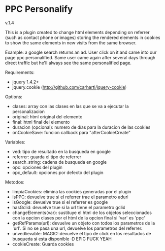 PPC Personalify
===============

v.1.4

This is a plugin created to change html elements depending on referrer (such as contact phone or images) storing the rendered elements in cookies to show the same elements in new visits from the same browser.

Example: a google search returns an ad. User click on it and came into our page ppc personalified. Same user came again after several days through direct traffic but he'll always see the same personalified page.

Requirements:
- jquery 1.4.2+
- jquery.cookie (http://github.com/carhartl/jquery-cookie)
	
Options:
- clases:				array con las clases en las que se va a ejecutar la personalizacion
- original:				html original del elemento
- final:				html final del elemento
- duracion (opcional):	numero de días para la duracion de las cookies
- onCookieSave:			funcion callback para "afterCookieCreate"

Variables:
- ved:					tipo de resultado en la busqueda en google
- referrer:				guarda el tipo de referrer
- search_string:		cadena de busqueda en google
- opc:					opciones del plugin
- opc_default:			opciones por defecto del plugin
	
Metodos:
- limpiaCookies:		elimina las cookies generadas por el plugin
- isPPC:				devuelve true si el referrer trae el parametro adurl
- isGoogle:				devuelve true si el referrer es google
- hasGclid:				devuelve true si la url tiene el parametro gclid
- changeElements(var):	sustituye el html de los objetos seleccionados con la opcion clases por el html de la opcion final si 'var' es 'ppc'
- getRefParams(url):	devuelve un objeto con todos los parametros de la 'url'. Si no se pasa una url, devuelve los parametros del referrer.
- unvedlievable:		MAGIC! devuelve el tipo de click en los resultados de busqueda si esta disponible :D EPIC FUCK YEAH
- cookieCreate:			Guarda cookies

